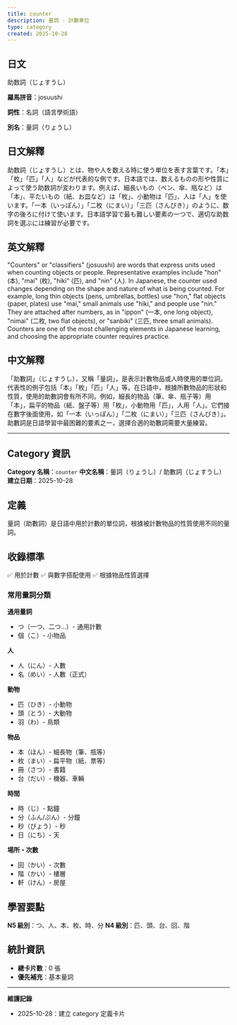 ```yaml
---
title: counter
description: 量詞 - 計數單位
type: category
created: 2025-10-28
---
```


## 日文
助数詞（じょすうし）

**羅馬拼音**：josuushi

**詞性**：名詞（語言學術語）

**別名**：量詞（りょうし）

## 日文解釋
助数詞（じょすうし）とは、物や人を数える時に使う単位を表す言葉です。「本」「枚」「匹」「人」などが代表的な例です。日本語では、数えるものの形や性質によって使う助数詞が変わります。例えば、細長いもの（ペン、傘、瓶など）は「本」、平たいもの（紙、お皿など）は「枚」、小動物は「匹」、人は「人」を使います。「一本（いっぽん）」「二枚（にまい）」「三匹（さんびき）」のように、数字の後ろに付けて使います。日本語学習で最も難しい要素の一つで、適切な助数詞を選ぶには練習が必要です。

## 英文解釋
"Counters" or "classifiers" (josuushi) are words that express units used when counting objects or people. Representative examples include "hon" (本), "mai" (枚), "hiki" (匹), and "nin" (人). In Japanese, the counter used changes depending on the shape and nature of what is being counted. For example, long thin objects (pens, umbrellas, bottles) use "hon," flat objects (paper, plates) use "mai," small animals use "hiki," and people use "nin." They are attached after numbers, as in "ippon" (一本, one long object), "nimai" (二枚, two flat objects), or "sanbiki" (三匹, three small animals). Counters are one of the most challenging elements in Japanese learning, and choosing the appropriate counter requires practice.

## 中文解釋
「助數詞」（じょすうし），又稱「量詞」，是表示計數物品或人時使用的單位詞。代表性的例子包括「本」「枚」「匹」「人」等。在日語中，根據所數物品的形狀和性質，使用的助數詞會有所不同。例如，細長的物品（筆、傘、瓶子等）用「本」，扁平的物品（紙、盤子等）用「枚」，小動物用「匹」，人用「人」。它們接在數字後面使用，如「一本（いっぽん）」「二枚（にまい）」「三匹（さんびき）」。助數詞是日語學習中最困難的要素之一，選擇合適的助數詞需要大量練習。

---

## Category 資訊

**Category 名稱**：`counter`
**中文名稱**：量詞（りょうし）/ 助數詞（じょすうし）
**建立日期**：2025-10-28

## 定義

量詞（助數詞）是日語中用於計數的單位詞，根據被計數物品的性質使用不同的量詞。

## 收錄標準

✅ 用於計數
✅ 與數字搭配使用
✅ 根據物品性質選擇

### 常用量詞分類

**通用量詞**
- つ（一つ、二つ...）- 通用計數
- 個（こ）- 小物品

**人**
- 人（にん）- 人數
- 名（めい）- 人數（正式）

**動物**
- 匹（ひき）- 小動物
- 頭（とう）- 大動物
- 羽（わ）- 鳥類

**物品**
- 本（ほん）- 細長物（筆、瓶等）
- 枚（まい）- 扁平物（紙、票等）
- 冊（さつ）- 書籍
- 台（だい）- 機器、車輛

**時間**
- 時（じ）- 點鐘
- 分（ふん/ぷん）- 分鐘
- 秒（びょう）- 秒
- 日（にち）- 天

**場所・次數**
- 回（かい）- 次數
- 階（かい）- 樓層
- 軒（けん）- 房屋

## 學習要點

**N5 級別**：つ、人、本、枚、時、分
**N4 級別**：匹、頭、台、回、階

## 統計資訊
- **總卡片數**：0 張
- **優先補充**：基本量詞

---
**維護記錄**
- 2025-10-28：建立 category 定義卡片
